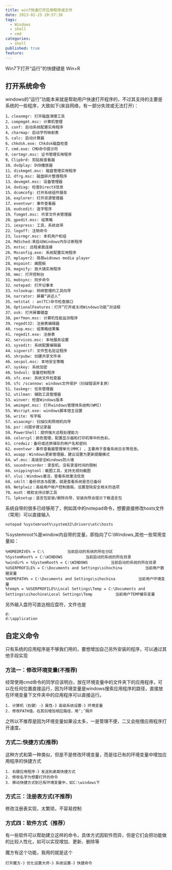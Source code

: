 ```yaml
---
title: win7快速打开应用程序或文件
date: 2013-02-25 20:57:38
tags: 
  - Windows
  - shell
  - cmd
categories:
  - shell
published: true
feature: 
---
```


Win7下打开“运行”的快捷键是 Win+R

## 打开系统命令
windows的“运行”功能本来就是帮助用户快速打开程序的，不过其支持的主要是系统的一些程序，大致如下(来自网络，有一部分失效或无法打开)：

    1、cleanmgr: 打开磁盘清理工具 
    2、compmgmt.msc: 计算机管理 
    3、conf: 启动系统配置实用程序 
    4、charmap: 启动字符映射表 
    5、calc: 启动计算器 
    6、chkdsk.exe: Chkdsk磁盘检查 
    7、cmd.exe: CMD命令提示符 
    8、certmgr.msc: 证书管理实用程序 
    9、Clipbrd: 剪贴板查看器 
    10、dvdplay: DVD播放器 
    11、diskmgmt.msc: 磁盘管理实用程序 
    12、dfrg.msc: 磁盘碎片整理程序 
    13、devmgmt.msc: 设备管理器 
    14、dxdiag: 检查DirectX信息 
    15、dcomcnfg: 打开系统组件服务 
    16、explorer: 打开资源管理器 
    17、eventvwr: 事件查看器 
    18、eudcedit: 造字程序 
    19、fsmgmt.msc: 共享文件夹管理器 
    20、gpedit.msc: 组策略 
    21、iexpress: 工具，系统自带 
    22、logoff: 注销命令 
    23、lusrmgr.msc: 本机用户和组 
    24、MdSched:来启动Windows内存诊断程序 
    25、mstsc: 远程桌面连接 
    26、Msconfig.exe: 系统配置实用程序 
    27、mplayer2: 简易widnows media player 
    28、mspaint: 画图板 
    29、magnify: 放大镜实用程序 
    30、mmc: 打开控制台 
    31、mobsync: 同步命令 
    32、notepad: 打开记事本 
    33、nslookup: 网络管理的工具向导 
    34、narrator: 屏幕“讲述人” 
    35、netstat : an(TC)命令检查接口 
    36、OptionalFeatures：打开“打开或关闭Windows功能”对话框 
    37、osk: 打开屏幕键盘 
    38、perfmon.msc: 计算机性能监测程序 
    39、regedt32: 注册表编辑器 
    40、rsop.msc: 组策略结果集 
    41、regedit.exe: 注册表 
    42、services.msc: 本地服务设置 
    43、sysedit: 系统配置编辑器 
    44、sigverif: 文件签名验证程序 
    45、shrpubw: 创建共享文件夹 
    46、secpol.msc: 本地安全策略 
    47、syskey: 系统加密 
    48、Sndvol: 音量控制程序 
    49、sfc.exe: 系统文件检查器 
    50、sfc /scannow: windows文件保护（扫描错误并复原） 
    51、taskmgr: 任务管理器 
    52、utilman: 辅助工具管理器 
    53、winver: 检查Windows版本 
    54、wmimgmt.msc: 打开windows管理体系结构(WMI) 
    55、Wscript.exe: windows脚本宿主设置 
    56、write: 写字板 
    57、wiaacmgr: 扫描仪和照相机向导 
    58、psr：问题步骤记录器 
    59、PowerShell：提供强大远程处理能力 
    60、colorcpl：颜色管理，配置显示器和打印机等中的色彩。 
    61、credwiz：备份或还原储存的用户名和密码 
    62、eventvwr：事件查看器管理单元(MMC) ，主要用于查看系统日志等信息。 
    63、wuapp：Windows更新管理器，建议设置为更新提醒模式 
    64、wf.msc：高级安全Windows防火墙 
    65、soundrecorder：录音机，没有录音时间的限制 
    66、snippingtool：截图工具，支持无规则截图 
    67、slui：Windows激活，查看系统激活信息 
    68、sdclt：备份状态与配置，就是查看系统是否已备份 
    69、Netplwiz：高级用户帐户控制面板，设置登陆安全相关的选项 
    70、msdt：微软支持诊断工具 
    71、lpksetup：语言包安装/删除向导，安装向导会提示下载语言包

系统自带的很多已经够用了，例如其中的notepad命令，想要直接修改hosts文件（常用）可以直接输入

    notepad %systemroot%\system32\drivers\etc\hosts

%systemroot%是window内自带的变量，即指向了C:\Windows,其他一些常用变量如：

    %HOMEDRIVE% = C:\          当前启动的系统的所在分区 
    %SystemRoot% = C:\WINDOWS          当前启动的系统的所在目录 
    %windir% = %SystemRoot% = C:\WINDOWS          当前启动的系统的所在目录 
    %USERPROFILE% = C:\Documents and Settings\sihochina          当前用户数据变量 
    %HOMEPATH% = C:\Documents and Settings\sihochina          当前用户环境变量 
    %temp% = %USERPROFILE%\Local Settings\Temp = C:\Documents and Settings\sihochina\Local Settings\Temp          当前用户TEMP缓存变量 

另外输入盘符可直达相应盘符，文件也是

    d:
    d:\application

## 自定义命令

只有系统的应用程序是不够我们用的，要想增加自己另外安装的程序，可以通过其他手段实现

### 方法一：修改环境变量(不推荐)

经常使用cmd命令的同学应该明白，放在环境变量中的文件夹下的应用程序，可以在任何位置直接运行，因为环境变量是windows搜索应用程序的路径，直接放在环境变量下文件夹中的应用程序可以直接运行。

    1. 计算机（右键）-》属性-》高级系统设置-》环境变量
    2. 修改PATH值，在其后增加相应路径，用‘;’隔开
  
之所以不推荐是因为环境变量如果设太多，一是管理不便，二又会拖慢应用程序打开速度。

### 方式二:快捷方式(推荐)

这种方式和第一种类似，但是不是修改环境变量，而是往已有的环境变量中增加应用程序的快捷方式

    1. 右键应用程序-》发送到桌面快捷方式
    2. 修改名字为想要打开的命令
    3. 移动快捷方式到已有环境变量中，如C:\windows下

### 方式三：注册表方式(不推荐)

修改注册表实现，太繁琐，不容易控制

### 方式四：软件方式（推荐）

有一些软件可以帮助建立这样的命令，具体方式因软件而异，但是它们会把功能做的比较人性化，如可以实现增加、更新、删除等

魔方有这个功能，我用的就是这个

    打开魔方-》优化设置大师-》系统设置-》快捷命令

